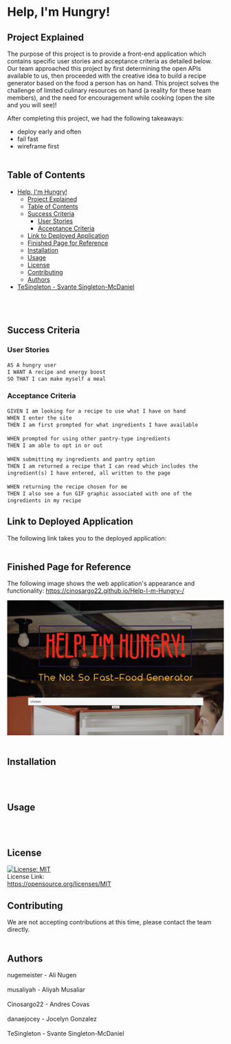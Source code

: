 # Help, I'm Hungry!

## Project Explained
The purpose of this project is to provide a front-end application which contains specific user stories and acceptance criteria as detailed below. Our team approached this project by first determining the open APIs available to us, then proceeded with the creative idea to build a recipe generator based on the food a person has on hand. This project solves the challenge of limited culinary resources on hand (a reality for these team members), and the need for encouragement while cooking (open the site and you will see)!


After completing this project, we had the following takeaways:
* deploy early and often
* fail fast
* wireframe first
<br></br>


## Table of Contents
- [Help, I'm Hungry!](#help-im-hungry)
  - [Project Explained](#project-explained)
  - [Table of Contents](#table-of-contents)
  - [Success Criteria](#success-criteria)
    - [User Stories](#user-stories)
    - [Acceptance Criteria](#acceptance-criteria)
  - [Link to Deployed Application](#link-to-deployed-application)
  - [Finished Page for Reference](#finished-page-for-reference)
  - [Installation](#installation)
  - [Usage](#usage)
  - [License](#license)
  - [Contributing](#contributing)
  - [Authors](#authors)
- [TeSingleton - Svante Singleton-McDaniel<br></br>](#tesingleton---svante-singleton-mcdanielbr)
<br></br>
## Success Criteria

### User Stories
```
AS A hungry user
I WANT A recipe and energy boost
SO THAT I can make myself a meal

```
### Acceptance Criteria
```
GIVEN I am looking for a recipe to use what I have on hand
WHEN I enter the site
THEN I am first prompted for what ingredients I have available

WHEN prompted for using other pantry-type ingredients
THEN I am able to opt in or out

WHEN submitting my ingredients and pantry option
THEN I am returned a recipe that I can read which includes the ingredient(s) I have entered, all written to the page

WHEN returning the recipe chosen for me
THEN I also see a fun GIF graphic associated with one of the ingredients in my recipe 

```

## Link to Deployed Application

The following link takes you to the deployed application: 
<br></br>

## Finished Page for Reference

The following image shows the web application's appearance and functionality: https://cinosargo22.github.io/Help-I-m-Hungry-/

![This is a screenshot of the live webpage.](./assets/help-im-hungry-screenshot.jpeg)
<br></br>

## Installation
<br></br>
## Usage
<br></br>
## License

[![License: MIT](https://img.shields.io/badge/License-MIT-yellow.svg)](https://opensource.org/licenses/MIT)<br> License Link:<br> https://opensource.org/licenses/MIT

## Contributing
We are not accepting contributions at this time, please contact the team directly.<br></br>

## Authors
nugemeister - Ali Nugen<br></br>
musaliyah - Aliyah Musaliar<br></br>
Cinosargo22 - Andres Covas<br></br>
danaejocey - Jocelyn Gonzalez<br></br>
TeSingleton - Svante Singleton-McDaniel<br></br>
